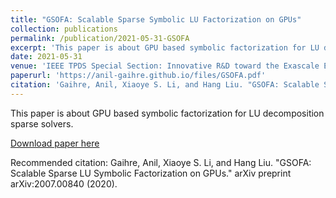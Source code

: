 ```yaml
---
title: "GSOFA: Scalable Sparse Symbolic LU Factorization on GPUs"
collection: publications
permalink: /publication/2021-05-31-GSOFA
excerpt: 'This paper is about GPU based symbolic factorization for LU decomposition sparse solvers.'
date: 2021-05-31
venue: 'IEEE TPDS Special Section: Innovative R&D toward the Exascale Era'
paperurl: 'https://anil-gaihre.github.io/files/GSOFA.pdf'
citation: 'Gaihre, Anil, Xiaoye S. Li, and Hang Liu. "GSOFA: Scalable Sparse LU Symbolic Factorization on GPUs." arXiv preprint arXiv:2007.00840 (2020)'
---
```

This paper is about GPU based symbolic factorization for LU decomposition sparse solvers.

[Download paper here](https://anil-gaihre.github.io/files/GSOFA.pdf)

Recommended citation: Gaihre, Anil, Xiaoye S. Li, and Hang Liu. "GSOFA: Scalable Sparse LU Symbolic Factorization on GPUs." arXiv preprint arXiv:2007.00840 (2020).
